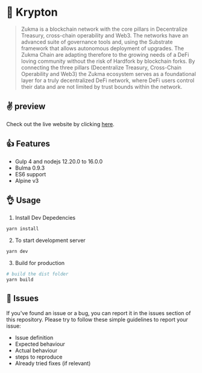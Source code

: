 # 👋 Krypton

> Zukma is a blockchain network with the core pillars in Decentralize Treasury, cross-chain operability and Web3. The networks have an advanced suite of governance tools and, using the Substrate framework that allows autonomous deployment of upgrades. The Zukma Chain are adapting therefore to the growing needs of a DeFi loving community without the risk of Hardfork by blockchain forks. By connecting the three pillars (Decentralize Treasury, Cross-Chain Operability and Web3) the Zukma ecosystem serves as a foundational layer for a truly decentralized DeFi network, where DeFi users control their data and are not limited by trust bounds within the network.

## ✌️ preview

Check out the live website by clicking [here](https://zukma.org/).

## 👍 Features

- Gulp 4 and nodejs 12.20.0 to 16.0.0
- Bulma 0.9.3
- ES6 support
- Alpine v3

## 👌 Usage

1. Install Dev Depedencies

```sh
yarn install
```

2. To start development server

```sh
yarn dev
```

3. Build for production

```sh
# build the dist folder
yarn build
```

## 🍔 Issues

If you've found an issue or a bug, you can report it in the issues section of this repository.
Please try to follow these simple guidelines to report your issue:

- Issue definition
- Expected behaviour
- Actual behaviour
- steps to reproduce
- Already tried fixes (if relevant)